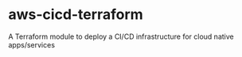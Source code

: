 # aws-cicd-terraform
A Terraform module to deploy a CI/CD infrastructure for cloud native apps/services


<!--- BEGIN_TF_DOCS --->

<!--- END_TF_DOCS --->